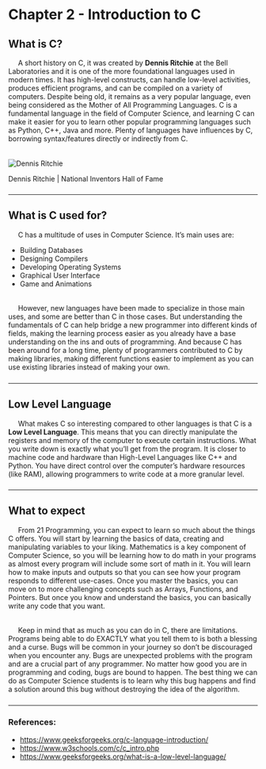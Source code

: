 # Chapter 2 - Introduction to C

#####

## What is C?
&nbsp;&nbsp;&nbsp;&nbsp;
A short history on C, it was created by **Dennis Ritchie** at the Bell 
Laboratories and it is one of the more foundational languages used 
in modern times. It has high-level constructs, can handle low-level 
activities, produces efficient programs, and can be compiled on a 
variety of computers. Despite being old, it remains as a very popular 
language, even being considered as the Mother of All Programming 
Languages. C is a fundamental language in the field of Computer Science,
and learning C can make it easier for you to learn other popular 
programming languages such as Python, C++, Java and more. Plenty of 
languages have influences by C, borrowing syntax/features directly or 
indirectly from C.

######

![Dennis Ritchie](:/img/images/Ch2_1.png)

Dennis Ritchie | National Inventors Hall of Fame

#####

---

#####

## What is C used for?

&nbsp;&nbsp;&nbsp;&nbsp;
C has a multitude of uses in Computer Science. It’s main uses are:
- Building Databases
- Designing Compilers
- Developing Operating Systems
- Graphical User Interface
- Game and Animations

######

&nbsp;&nbsp;&nbsp;&nbsp;
However, new languages have been made to specialize in those main uses, 
and some are better than C in those cases. But understanding the 
fundamentals of C can help bridge a new programmer into different kinds 
of fields, making the learning process easier as you already have a 
base understanding on the ins and outs of programming. And because C 
has been around for a long time, plenty of programmers contributed to C 
by making libraries, making different functions easier to implement as 
you can use existing libraries instead of making your own. 

#####

---

#####

## Low Level Language

&nbsp;&nbsp;&nbsp;&nbsp;
What makes C so interesting compared to other languages is that C is 
a **Low Level Language**. This means that you can directly manipulate the 
registers and memory of the computer to execute certain instructions. 
What you write down is exactly what you’ll get from the program. It is 
closer to machine code and hardware than High-Level Languages like C++ 
and Python. You have direct control over the computer’s hardware 
resources (like RAM), allowing programmers to write code at a more 
granular level.

#####

---

#####


## What to expect

&nbsp;&nbsp;&nbsp;&nbsp;
From 21 Programming, you can expect to learn so much about the things C 
offers. You will start by learning the basics of data, creating and 
manipulating variables to your liking. Mathematics is a key component 
of Computer Science, so you will be learning how to do math in your 
programs as almost every program will include some sort of math in it. 
You will learn how to make inputs and outputs so that you can see how 
your program responds to different use-cases. Once you master the basics,
you can move on to more challenging concepts such as Arrays, Functions, 
and Pointers. But once you know and understand the basics, you can 
basically write any code that you want. 

######

&nbsp;&nbsp;&nbsp;&nbsp;
Keep in mind that as much as you can do in C, there are limitations. 
Programs being able to do EXACTLY what you tell them to is both a 
blessing and a curse. Bugs will be common in your journey so don’t be 
discouraged when you encounter any. Bugs are unexpected problems with 
the program and are a crucial part of any programmer. No matter how good 
you are in programming and coding, bugs are bound to happen. The best 
thing we can do as Computer Science students is to learn why this bug 
happens and find a solution around this bug without destroying the idea 
of the algorithm.

#####

---

#####

### References:  

- https://www.geeksforgeeks.org/c-language-introduction/
- https://www.w3schools.com/c/c_intro.php
- https://www.geeksforgeeks.org/what-is-a-low-level-language/

